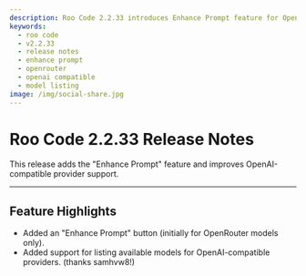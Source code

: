 ```yaml
---
description: Roo Code 2.2.33 introduces Enhance Prompt feature for OpenRouter models and adds model listing for OpenAI-compatible providers.
keywords:
  - roo code
  - v2.2.33
  - release notes
  - enhance prompt
  - openrouter
  - openai compatible
  - model listing
image: /img/social-share.jpg
---
```


# Roo Code 2.2.33 Release Notes

This release adds the "Enhance Prompt" feature and improves OpenAI-compatible provider support.

---

## Feature Highlights

*   Added an "Enhance Prompt" button (initially for OpenRouter models only).
*   Added support for listing available models for OpenAI-compatible providers. (thanks samhvw8!)
